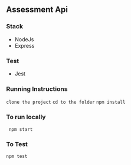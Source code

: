 ## Assessment Api

### Stack

- NodeJs
- Express

### Test

- Jest

### Running Instructions

`clone the project`
`cd to the folder`
`npm install`

### To run locally

` npm start`

### To Test

`npm test`
